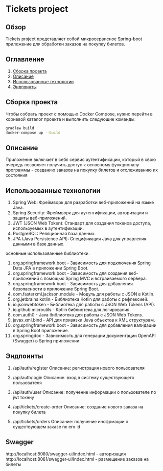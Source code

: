 # Tickets project

## Обзор

Tickets project представляет собой микросервисное Spring-boot приложение для обработки заказов на покупку билетов.

## Оглавление

1. [Сборка проекта](#сборка-проекта)
2. [Описание](#описание)
3. [Использованные технологии](#использованные-технологии)
4. [Эндпоинты](#эндпоинты)

## Сборка проекта

Чтобы собрать проект с помощью Docker Compose, нужно перейти в корневой каталог проекта и выполнить следующие команды:

```bash
gradlew build
docker-compose up --build
```

## Описание
Приложение включает в себя сервис аутентификации,
который в свою очередь позволяет получить доступ к основному функционалу программы - созданию заказов на покупку билетов и отслеживанию их состояния

## Использованные технологии
1) Spring Web: Фреймворк для разработки веб-приложений на языке Java.
2) Spring Security: Фреймворк для аутентификации, авторизации и защиты веб-приложений.
3) JWT (JSON Web Token): Стандарт для создания токенов доступа, используемых в аутентификации.
4) PostgreSQL: Реляционная база данных.
5) JPA (Java Persistence API): Спецификация Java для управления данными в базе данных.


основные использованные библиотеки:
1) org.springframework.boot - Зависимость для подключения Spring Data JPA в приложении Spring Boot.
2) org.springframework.boot - Зависимость для создания веб-приложений с помощью Spring MVC и встраиваемого сервера.
3) org.springframework.boot - Зависимость для добавления безопасности в приложение Spring Boot.
4) com.fasterxml.jackson.module - Модуль для работы с JSON в Kotlin.
5) org.jetbrains.kotlin - Библиотека Kotlin для работы с рефлексией.
6) io.jsonwebtoken - Библиотека для работы с JSON Web Tokens (API).
7) io.github.microutils - Kotlin библиотека для логирования.
8) com.auth0 - Java библиотека для работы с JSON Web Tokens.
9) javax.xml.bind - API для привязки Java объектов к XML структурам.
10) org.springframework.boot - Зависимость для добавления валидации в Spring Boot приложение.
11) org.springdoc - Зависимость для генерации документации OpenAPI (Swagger) в Spring приложении.


## Эндпоинты
1) /api/auth/register
Описание: регистрация нового пользователя

2) /api/auth/login 
Описание: вход в систему существующего пользователя

3) /api/auth/user
Описание: получение информации о пользователе по jwt токену

4) /api/tickets/create-order
   Описание: создание нового заказа на покупку билета

5) /api/tickets/orders
   Описание: получение инофрмации о существующем заказе по его id

## Swagger
http://localhost:8080/swagger-ui/index.html - авторизация
http://localhost:8081/swagger-ui/index.html - размещение заказов на билеты